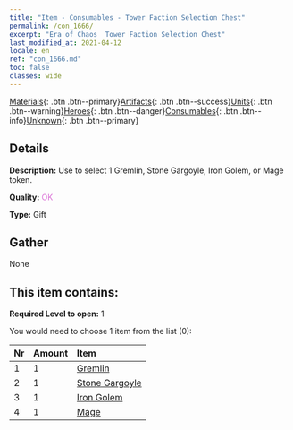 ```yaml
---
title: "Item - Consumables - Tower Faction Selection Chest"
permalink: /con_1666/
excerpt: "Era of Chaos  Tower Faction Selection Chest"
last_modified_at: 2021-04-12
locale: en
ref: "con_1666.md"
toc: false
classes: wide
---
```

 [Materials](/){: .btn .btn--primary}[Artifacts](/Artifacts/){: .btn .btn--success}[Units](/Units/){: .btn .btn--warning}[Heroes](/Heroes/){: .btn .btn--danger}[Consumables](/Consumables/){: .btn .btn--info}[Unknown](/Unknown/){: .btn .btn--primary}

## Details
 **Description:** Use to select 1 Gremlin, Stone Gargoyle, Iron Golem, or Mage token.

 **Quality:** <span style="color: #DA70D6">OK</span>

 **Type:** Gift

## Gather

  None

## This item contains:

 **Required Level to open:** 1

 You would need to choose 1 item from the list (0):

  | Nr | Amount |     Item    |
  |:---|:-------|:------------|
  | 1 | 1 | [Gremlin](/Items/unt_235/) | 
  | 2 | 1 | [Stone Gargoyle](/Items/unt_236/) | 
  | 3 | 1 | [Iron Golem](/Items/unt_237/) | 
  | 4 | 1 | [Mage](/Items/unt_238/) | 
